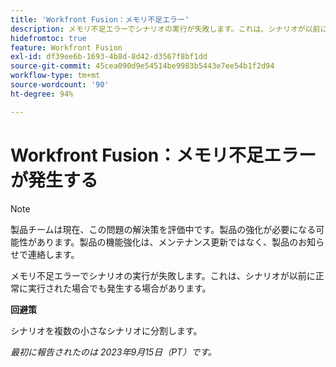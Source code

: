 ```yaml
---
title: 'Workfront Fusion：メモリ不足エラー'
description: メモリ不足エラーでシナリオの実行が失敗します。これは、シナリオが以前に正常に実行された場合でも発生する場合があります。
hidefromtoc: true
feature: Workfront Fusion
exl-id: df39ee6b-1693-4b8d-8d42-d3567f8bf1dd
source-git-commit: 45cea090d9e54514be9983b5443e7ee54b1f2d94
workflow-type: tm+mt
source-wordcount: '90'
ht-degree: 94%

---
```


# Workfront Fusion：メモリ不足エラーが発生する

>[!NOTE]
>
>製品チームは現在、この問題の解決策を評価中です。製品の強化が必要になる可能性があります。製品の機能強化は、メンテナンス更新ではなく、製品のお知らせで連絡します。

メモリ不足エラーでシナリオの実行が失敗します。これは、シナリオが以前に正常に実行された場合でも発生する場合があります。

**回避策**

シナリオを複数の小さなシナリオに分割します。

_最初に報告されたのは 2023年9月15日（PT）です。_
